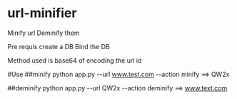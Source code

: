 # url-minifier
Minify url
Deminify them

Pre requis create a DB
Bind the DB

Method used is base64 of encoding the url id

#Use
##minify
python app.py --url www.test.com --action minify
==> QW2x

##deminify
python app.py --url QW2x --action deminify
==> www.text.com